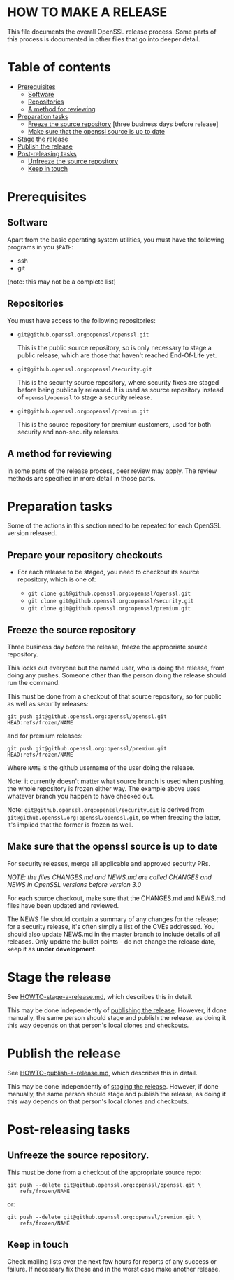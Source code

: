 # HOW TO MAKE A RELEASE

This file documents the overall OpenSSL release process.  Some parts of this
process is documented in other files that go into deeper detail.

# Table of contents

-   [Prerequisites](#prerequisites)
    -   [Software](#software)
    -   [Repositories](#repositories)
    -   [A method for reviewing](#a-method-for-reviewing)
-   [Preparation tasks](#preparation-tasks)
    -   [Freeze the source repository](#freeze-the-source-repository) [three business days before release]
    -   [Make sure that the openssl source is up to date](#make-sure-that-the-openssl-source-is-up-to-date)
-   [Stage the release](#stage-the-release)
-   [Publish the release](#publish-the-release)
-   [Post-releasing tasks](#post-publishing-tasks)
    -   [Unfreeze the source repository](#unfreeze-the-source-repository)
    -   [Keep in touch](#keep-in-touch)


# Prerequisites

## Software

Apart from the basic operating system utilities, you must have the following
programs in you `$PATH`:

- ssh
- git

(note: this may not be a complete list)

## Repositories

You must have access to the following repositories:

-   `git@github.openssl.org:openssl/openssl.git`

    This is the public source repository, so is only necessary to stage
    a public release, which are those that haven't reached End-Of-Life
    yet.

-   `git@github.openssl.org:openssl/security.git`

    This is the security source repository, where security fixes are
    staged before being publically released.  It is used as source
    repository instead of `openssl/openssl` to stage a security
    release.

-   `git@github.openssl.org:openssl/premium.git`

    This is the source repository for premium customers, used for both
    security and non-security releases.

## A method for reviewing

In some parts of the release process, peer review may apply.  The review
methods are specified in more detail in those parts.

# Preparation tasks

Some of the actions in this section need to be repeated for each OpenSSL
version released.

## Prepare your repository checkouts

-   For each release to be staged, you need to checkout its source
    repository, which is one of:

    -   `git clone git@github.openssl.org:openssl/openssl.git`
    -   `git clone git@github.openssl.org:openssl/security.git`
    -   `git clone git@github.openssl.org:openssl/premium.git`

## Freeze the source repository

Three business day before the release, freeze the appropriate source
repository.

This locks out everyone but the named user, who is doing the release, from
doing any pushes.  Someone other than the person doing the release should
run the command.

This must be done from a checkout of that source repository, so for public
as well as security releases:

    git push git@github.openssl.org:openssl/openssl.git HEAD:refs/frozen/NAME

and for premium releases:

    git push git@github.openssl.org:openssl/premium.git HEAD:refs/frozen/NAME

Where `NAME` is the github username of the user doing the release.

Note: it currently doesn't matter what source branch is used when pushing,
the whole repository is frozen either way.  The example above uses whatever
branch you happen to have checked out.

Note: `git@github.openssl.org:openssl/security.git` is derived from
`git@github.openssl.org:openssl/openssl.git`, so when freezing the latter,
it's implied that the former is frozen as well.

## Make sure that the openssl source is up to date

For security releases, merge all applicable and approved security PRs.

*NOTE: the files CHANGES.md and NEWS.md are called CHANGES and NEWS in
OpenSSL versions before version 3.0*

For each source checkout, make sure that the CHANGES.md and NEWS.md files
have been updated and reviewed.

The NEWS file should contain a summary of any changes for the release;
for a security release, it's often simply a list of the CVEs addressed.
You should also update NEWS.md in the master branch to include details of
all releases.  Only update the bullet points - do not change the release
date, keep it as **under development**.

# Stage the release

See [HOWTO-stage-a-release.md](HOWTO-stage-a-release.md), which describes
this in detail.

This may be done independently of [publishing the release](#publish-the-release).
However, if done manually, the same person should stage and publish the
release, as doing it this way depends on that person's local clones and
checkouts.

# Publish the release

See [HOWTO-publish-a-release.md](HOWTO-publish-a-release.md), which
describes this in detail.

This may be done independently of [staging the release](#stage-the-release).
However, if done manually, the same person should stage and publish the
release, as doing it this way depends on that person's local clones and
checkouts.

# Post-releasing tasks

## Unfreeze the source repository.

This must be done from a checkout of the appropriate source repo:

    git push --delete git@github.openssl.org:openssl/openssl.git \
        refs/frozen/NAME

or:

    git push --delete git@github.openssl.org:openssl/premium.git \
        refs/frozen/NAME

## Keep in touch

Check mailing lists over the next few hours for reports of any success or
failure.  If necessary fix these and in the worst case make another
release.
